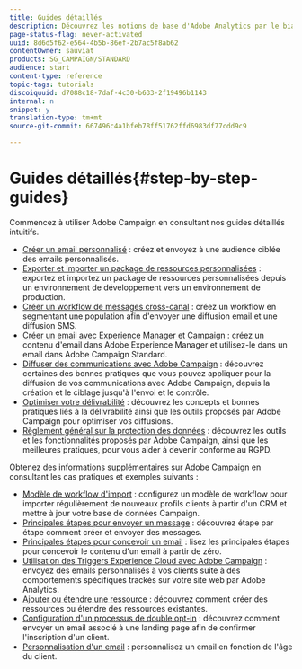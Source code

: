 ```yaml
---
title: Guides détaillés
description: Découvrez les notions de base d'Adobe Analytics par le biais de procédures détaillées simples et tirez parti de la puissance de la solution.
page-status-flag: never-activated
uuid: 8d6d5f62-e564-4b5b-86ef-2b7ac5f8ab62
contentOwner: sauviat
products: SG_CAMPAIGN/STANDARD
audience: start
content-type: reference
topic-tags: tutorials
discoiquuid: d7088c18-7daf-4c30-b633-2f19496b1143
internal: n
snippet: y
translation-type: tm+mt
source-git-commit: 667496c4a1bfeb78ff51762ffd6983df77cdd9c9

---
```



# Guides détaillés{#step-by-step-guides}

Commencez à utiliser Adobe Campaign en consultant nos guides détaillés intuitifs.

* [Créer un email personnalisé](https://helpx.adobe.com/campaign/kb/acs-get-started-with-emails.html) : créez et envoyez à une audience ciblée des emails personnalisés.
* [Exporter et importer un package de ressources personnalisées](https://docs.campaign.adobe.com/doc/standard/getting_started/en/ACS_ImportExport.html) : exportez et importez un package de ressources personnalisées depuis un environnement de développement vers un environnement de production.
* [Créer un workflow de messages cross-canal](../../automating/using/workflow-cross-channel-delivery.md) : créez un workflow en segmentant une population afin d&#39;envoyer une diffusion email et une diffusion SMS.
* [Créer un email avec Experience Manager et Campaign](https://docs.campaign.adobe.com/doc/standard/getting_started/en/ACS_AEM.html) : créez un contenu d&#39;email dans Adobe Experience Manager et utilisez-le dans un email dans Adobe Campaign Standard.
* [Diffuser des communications avec Adobe Campaign](https://helpx.adobe.com/campaign/kb/delivery-best-practices.html) : découvrez certaines des bonnes pratiques que vous pouvez appliquer pour la diffusion de vos communications avec Adobe Campaign, depuis la création et le ciblage jusqu&#39;à l&#39;envoi et le contrôle.
* [Optimiser votre délivrabilité](../../sending/using/about-deliverability.md) : découvrez les concepts et bonnes pratiques liés à la délivrabilité ainsi que les outils proposés par Adobe Campaign pour optimiser vos diffusions.
* [Règlement général sur la protection des données](https://docs.campaign.adobe.com/doc/standard/getting_started/en/ACS_GDPR.html) : découvrez les outils et les fonctionnalités proposés par Adobe Campaign, ainsi que les meilleures pratiques, pour vous aider à devenir conforme au RGPD.

Obtenez des informations supplémentaires sur Adobe Campaign en consultant les cas pratiques et exemples suivants :

* [Modèle de workflow d&#39;import](../../automating/using/importing-data.md#example--import-workflow-template) : configurez un modèle de workflow pour importer régulièrement de nouveaux profils clients à partir d&#39;un CRM et mettre à jour votre base de données Campaign.
* [Principales étapes pour envoyer un message](../../channels/using/key-steps-to-send-a-message.md) : découvrez étape par étape comment créer et envoyer des messages.
* [Principales étapes pour concevoir un email](../../designing/using/designing-from-scratch.md#designing-an-email-content-from-scratch) : lisez les principales étapes pour concevoir le contenu d&#39;un email à partir de zéro.
* [Utilisation des Triggers Experience Cloud avec Adobe Campaign](../../integrating/using/abandonment-triggers-use-cases.md) : envoyez des emails personnalisés à vos clients suite à des comportements spécifiques trackés sur votre site web par Adobe Analytics.
* [Ajouter ou étendre une ressource](../../developing/using/key-steps-to-add-a-resource.md) : découvrez comment créer des ressources ou étendre des ressources existantes.
* [Configuration d&#39;un processus de double opt-in](../../channels/using/setting-up-a-double-opt-in-process.md) : découvrez comment envoyer un email associé à une landing page afin de confirmer l&#39;inscription d&#39;un client.
* [Personnalisation d&#39;un email](../../designing/using/personalization.md#example-email-personalization) : personnalisez un email en fonction de l&#39;âge du client.

